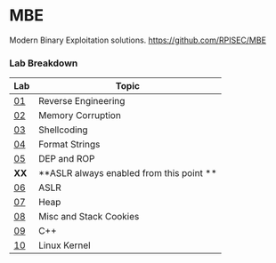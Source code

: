 # MBE
Modern Binary Exploitation solutions.
https://github.com/RPISEC/MBE

### Lab Breakdown
Lab | Topic
--- | ----- |
[01](/lab01) | Reverse Engineering
[02](/lab02) | Memory Corruption
[03](/lab03) | Shellcoding
[04](/lab04) | Format Strings
[05](lab05) | DEP and ROP
**XX** | **ASLR always enabled from this point **
[06](/lab06) | ASLR
[07](/lab07) | Heap
[08](/lab08) | Misc and Stack Cookies
[09](/lab09) | C++
[10](/lab10) | Linux Kernel